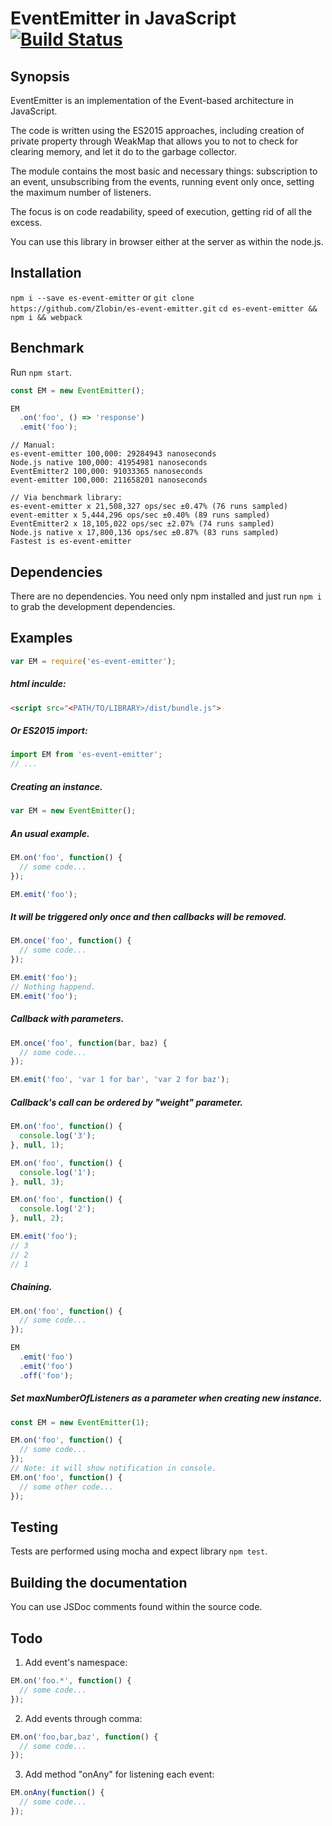 
# EventEmitter in JavaScript [![Build Status](https://travis-ci.org/Zlobin/es-event-emitter.png?branch=master)](https://travis-ci.org/Zlobin/es-event-emitter)

## Synopsis

EventEmitter is an implementation of the Event-based architecture in JavaScript.

The code is written using the ES2015 approaches, including creation of private property through WeakMap that allows you to not to check for clearing memory, and let it do to the garbage collector.

The module contains the most basic and necessary things: subscription to an event, unsubscribing from the events, running event only once, setting the maximum number of listeners.

The focus is on code readability, speed of execution, getting rid of all the excess.

You can use this library in browser either at the server as within the node.js.

## Installation

`npm i --save es-event-emitter`
or
`git clone https://github.com/Zlobin/es-event-emitter.git`
`cd es-event-emitter && npm i && webpack`

## Benchmark

Run `npm start`.

```js
const EM = new EventEmitter();

EM
  .on('foo', () => 'response')
  .emit('foo');
```

```
// Manual:
es-event-emitter 100,000: 29284943 nanoseconds
Node.js native 100,000: 41954981 nanoseconds
EventEmitter2 100,000: 91033365 nanoseconds
event-emitter 100,000: 211658201 nanoseconds

// Via benchmark library:
es-event-emitter x 21,508,327 ops/sec ±0.47% (76 runs sampled)
event-emitter x 5,444,296 ops/sec ±0.40% (89 runs sampled)
EventEmitter2 x 18,105,022 ops/sec ±2.07% (74 runs sampled)
Node.js native x 17,800,136 ops/sec ±0.87% (83 runs sampled)
Fastest is es-event-emitter
```

## Dependencies

There are no dependencies. You need only npm installed and just run `npm i` to grab the development dependencies.

## Examples

```js
var EM = require('es-event-emitter');
```

##### html inculde:

```html
<script src="<PATH/TO/LIBRARY>/dist/bundle.js">
```

##### Or ES2015 import:

```js
import EM from 'es-event-emitter';
// ...
```

##### Creating an instance.
```js
var EM = new EventEmitter();
```

##### An usual example.
```js
EM.on('foo', function() {
  // some code...
});

EM.emit('foo');
```

##### It will be triggered only once and then callbacks will be removed.
```js
EM.once('foo', function() {
  // some code...
});

EM.emit('foo');
// Nothing happend.
EM.emit('foo');
```

##### Callback with parameters.
```js
EM.once('foo', function(bar, baz) {
  // some code...
});

EM.emit('foo', 'var 1 for bar', 'var 2 for baz');
```

##### Callback's call can be ordered by "weight" parameter.
```js
EM.on('foo', function() {
  console.log('3');
}, null, 1);

EM.on('foo', function() {
  console.log('1');
}, null, 3);

EM.on('foo', function() {
  console.log('2');
}, null, 2);

EM.emit('foo');
// 3
// 2
// 1
```

##### Chaining.
```js
EM.on('foo', function() {
  // some code...
});

EM
  .emit('foo')
  .emit('foo')
  .off('foo');
```

##### Set maxNumberOfListeners as a parameter when creating new instance.
```js
const EM = new EventEmitter(1);

EM.on('foo', function() {
  // some code...
});
// Note: it will show notification in console.
EM.on('foo', function() {
  // some other code...
});
```

## Testing

Tests are performed using mocha and expect library `npm test`.

## Building the documentation

You can use JSDoc comments found within the source code.

## Todo

1. Add event's namespace:

```js
EM.on('foo.*', function() {
  // some code...
});
```

2. Add events through comma:

```js
EM.on('foo,bar,baz', function() {
  // some code...
});
```

3. Add method "onAny" for listening each event:

```js
EM.onAny(function() {
  // some code...
});
```
